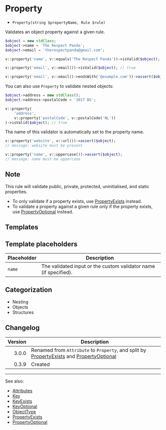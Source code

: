 # Property

- `Property(string $propertyName, Rule $rule)`

Validates an object property against a given rule.

```php
$object = new stdClass;
$object->name = 'The Respect Panda';
$object->email = 'therespectpanda@gmail.com';

v::property('name', v::equals('The Respect Panda'))->isValid($object); // true

v::property('email', v::email())->isValid($object); // true

v::property('email', v::email()->endsWith('@example.com'))->assert($object); // false
```

You can also use `Property` to validate nested objects:

```php
$object->address = new stdClass();
$object->address->postalCode = '1017 BS';

v::property(
    'address',
    v::property('postalCode', v::postalCode('NL'))
)->isValid($object); // true
```

The name of this validator is automatically set to the property name.

```php
v::property('website', v::url())->assert($object);
// message: website must be present

v::property('name', v::uppercase())->assert($object);
// message: name must be uppercase
```

## Note

This rule will validate public, private, protected, uninitialised, and static properties.

* To only validate if a property exists, use [PropertyExists](PropertyExists.md) instead.
* To validate a property against a given rule only if the property exists, use [PropertyOptional](PropertyOptional.md) instead.

## Templates

## Template placeholders

| Placeholder | Description                                                      |
|-------------|------------------------------------------------------------------|
| `name`      | The validated input or the custom validator name (if specified). |

## Categorization

- Nesting
- Objects
- Structures

## Changelog

| Version | Description                                                                                                                          |
|--------:|--------------------------------------------------------------------------------------------------------------------------------------|
|   3.0.0 | Renamed from `Attribute` to `Property`, and split by [PropertyExists](PropertyExists.md) and [PropertyOptional](PropertyOptional.md) |
|   0.3.9 | Created                                                                                                                              |

***
See also:

- [Attributes](Attributes.md)
- [Key](Key.md)
- [KeyExists](KeyExists.md)
- [KeyOptional](KeyOptional.md)
- [ObjectType](ObjectType.md)
- [PropertyExists](PropertyExists.md)
- [PropertyOptional](PropertyOptional.md)
